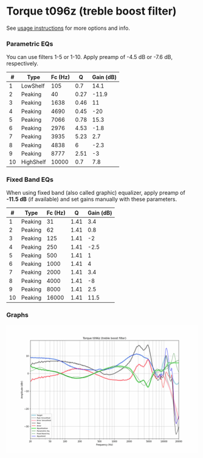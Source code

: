 # Torque t096z (treble boost filter)
See [usage instructions](https://github.com/jaakkopasanen/AutoEq#usage) for more options and info.

### Parametric EQs
You can use filters 1-5 or 1-10. Apply preamp of -4.5 dB or -7.6 dB, respectively.

|   # | Type      |   Fc (Hz) |    Q |   Gain (dB) |
|-----|-----------|-----------|------|-------------|
|   1 | LowShelf  |       105 | 0.7  |        14.1 |
|   2 | Peaking   |        40 | 0.27 |       -11.9 |
|   3 | Peaking   |      1638 | 0.46 |        11   |
|   4 | Peaking   |      4690 | 0.45 |       -20   |
|   5 | Peaking   |      7066 | 0.78 |        15.3 |
|   6 | Peaking   |      2976 | 4.53 |        -1.8 |
|   7 | Peaking   |      3935 | 5.23 |         2.7 |
|   8 | Peaking   |      4838 | 6    |        -2.3 |
|   9 | Peaking   |      8777 | 2.51 |        -3   |
|  10 | HighShelf |     10000 | 0.7  |         7.8 |

### Fixed Band EQs
When using fixed band (also called graphic) equalizer, apply preamp of **-11.5 dB** (if available) and set gains manually with these parameters.

|   # | Type    |   Fc (Hz) |    Q |   Gain (dB) |
|-----|---------|-----------|------|-------------|
|   1 | Peaking |        31 | 1.41 |         3.4 |
|   2 | Peaking |        62 | 1.41 |         0.8 |
|   3 | Peaking |       125 | 1.41 |        -2   |
|   4 | Peaking |       250 | 1.41 |        -2.5 |
|   5 | Peaking |       500 | 1.41 |         1   |
|   6 | Peaking |      1000 | 1.41 |         4   |
|   7 | Peaking |      2000 | 1.41 |         3.4 |
|   8 | Peaking |      4000 | 1.41 |        -8   |
|   9 | Peaking |      8000 | 1.41 |         2.5 |
|  10 | Peaking |     16000 | 1.41 |        11.5 |

### Graphs
![](./Torque%20t096z%20(treble%20boost%20filter).png)
